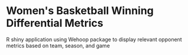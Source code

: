 # Women's Basketball Winning Differential Metrics
R shiny application using Wehoop package to display relevant opponent metrics based on team, season, and game
